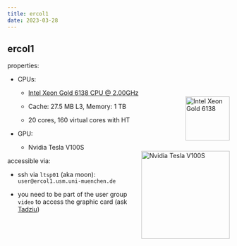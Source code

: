 ```yaml
---
title: ercol1
date: 2023-03-28
---
```


ercol1
---

properties:

- CPUs:

  - [Intel Xeon Gold 6138 CPU @ 2.00GHz](https://ark.intel.com/content/www/us/en/ark/products/120476/intel-xeon-gold-6138-processor-27-5m-cache-2-00-ghz.html)
  <img style="float: right;" alt="Intel Xeon Gold 6138" width="100" src="/github-page-test/docs/assets/images/intel-xeon-gold.jpg">

  - Cache: 27.5 MB L3, Memory: 1 TB

  - 20 cores, 160 virtual cores with HT

- GPU:

  - Nvidia Tesla V100S
  <img style="float: right;" alt="Nvidia Tesla V100S" width="200" src="/github-page-test/docs/assets/images/nvidia-tesla-v100s.jpg">

accessible via:

  - ssh via ```ltsp01``` (aka moon):
    ```user@ercol1.usm.uni-muenchen.de```

  - you need to be part of the user group ```video``` to access the graphic card (ask [Tadziu](hoffmann@usm.uni-muenchen.de))

